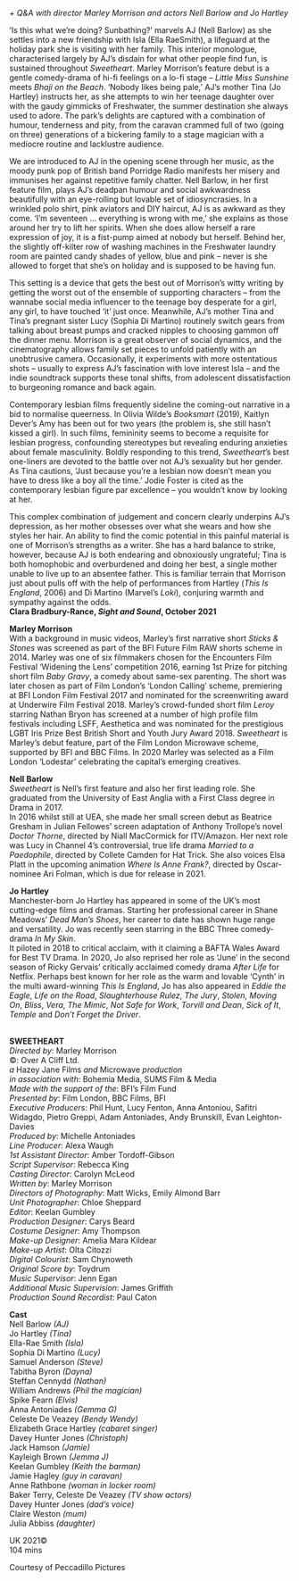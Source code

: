 

_+ Q&A with director Marley Morrison and actors Nell Barlow and Jo Hartley_

‘Is this what we’re doing? Sunbathing?’ marvels AJ (Nell Barlow) as she settles into a new friendship with Isla (Ella RaeSmith), a lifeguard at the holiday park she is visiting with her family. This interior monologue, characterised largely by AJ’s disdain for what other people find fun, is sustained throughout _Sweetheart_. Marley Morrison’s feature debut is a gentle comedy-drama of hi-fi feelings on a lo-fi stage – _Little Miss Sunshine_ meets _Bhaji on the Beach_. ‘Nobody likes being pale,’ AJ’s mother Tina (Jo Hartley) instructs her, as she attempts to win her teenage daughter over with the gaudy gimmicks of Freshwater, the summer destination she always used to adore. The park’s delights are captured with a combination of humour, tenderness and pity, from the caravan crammed full of two (going on three) generations of a bickering family to a stage magician with a mediocre routine and lacklustre audience.

We are introduced to AJ in the opening scene through her music, as the moody punk pop of British band Porridge Radio manifests her misery and immunises her against repetitive family chatter. Nell Barlow, in her first feature film, plays AJ’s deadpan humour and social awkwardness beautifully with an eye-rolling but lovable set of idiosyncrasies. In a wrinkled polo shirt, pink aviators and DIY haircut, AJ is as awkward as they come. ‘I’m seventeen … everything is wrong with me,’ she explains as those around her try to lift her spirits. When she does allow herself a rare expression of joy, it is a fist-pump aimed at nobody but herself. Behind her, the slightly off-kilter row of washing machines in the Freshwater laundry room are painted candy shades of yellow, blue and pink – never is she allowed to forget that she’s on holiday and is supposed to be having fun.

This setting is a device that gets the best out of Morrison’s witty writing by getting the worst out of the ensemble of supporting characters – from the wannabe social media influencer to the teenage boy desperate for a girl, any girl, to have touched ‘it’ just once. Meanwhile, AJ’s mother Tina and Tina’s pregnant sister Lucy (Sophia Di Martino) routinely switch gears from talking about breast pumps and cracked nipples to choosing gammon off the dinner menu. Morrison is a great observer of social dynamics, and the cinematography allows family set pieces to unfold patiently with an unobtrusive camera. Occasionally, it experiments with more ostentatious shots – usually to express AJ’s fascination with love interest Isla – and the indie soundtrack supports these tonal shifts, from adolescent dissatisfaction to burgeoning romance and back again.

Contemporary lesbian films frequently sideline the coming-out narrative in a bid to normalise queerness. In Olivia Wilde’s _Booksmart_ (2019), Kaitlyn Dever’s Amy has been out for two years (the problem is, she still hasn’t kissed a girl).  In such films, femininity seems to become a requisite for lesbian progress, confounding stereotypes but revealing enduring anxieties about female masculinity. Boldly responding to this trend, _Sweetheart_’s best one-liners are devoted to the battle over not AJ’s sexuality but her gender. As Tina cautions, ‘Just because you’re a lesbian now doesn’t mean you have to dress like a boy all the time.’ Jodie Foster is cited as the contemporary lesbian figure par excellence – you wouldn’t know by looking at her.

This complex combination of judgement and concern clearly underpins AJ’s depression, as her mother obsesses over what she wears and how she styles her hair. An ability to find the comic potential in this painful material is one of Morrison’s strengths as a writer. She has a hard balance to strike, however, because AJ is both endearing and obnoxiously ungrateful; Tina is both homophobic and overburdened and doing her best, a single mother unable to live up to an absentee father. This is familiar terrain that Morrison just about pulls off with the help of performances from Hartley (_This Is England_, 2006) and Di Martino (Marvel’s _Loki_), conjuring warmth and sympathy against the odds.  
**Clara Bradbury-Rance, _Sight and Sound_, October 2021**

**Marley Morrison**  
With a background in music videos, Marley’s first narrative short _Sticks & Stones_ was screened as part of the BFI Future Film RAW shorts scheme in 2014. Marley was one of six filmmakers chosen for the Encounters Film Festival ‘Widening the Lens’ competition 2016, earning 1st Prize for pitching short film _Baby Gravy_, a comedy about same-sex parenting. The short was later chosen as part of Film London’s ‘London Calling’ scheme, premiering at BFI London Film Festival 2017 and nominated for the screenwriting award at Underwire Film Festival 2018. Marley’s crowd-funded short film _Leroy_ starring Nathan Bryon has screened at a number of high profile film festivals including LSFF, Aesthetica and was nominated for the prestigious LGBT Iris Prize Best British Short and Youth Jury Award 2018. _Sweetheart_ is Marley’s debut feature, part of the Film London Microwave scheme, supported by BFI and BBC Films. In 2020 Marley was selected as a Film London ‘Lodestar’ celebrating the capital’s emerging creatives.

**Nell**  **Barlow**  
_Sweetheart_ is Nell’s first feature and also her first leading role. She graduated from the University of East Anglia with a First Class degree in Drama in 2017.  
In 2016 whilst still at UEA, she made her small screen debut as Beatrice Gresham in Julian Fellowes’ screen adaptation of Anthony Trollope’s novel _Doctor Thorne_, directed by Niall MacCormick for ITV/Amazon. Her next role was Lucy in Channel 4’s controversial, true life drama _Married to a Paedophile_, directed by Collete Camden for Hat Trick. She also voices Elsa Platt in the upcoming animation _Where Is Anne Frank?_, directed by Oscar-nominee Ari Folman, which is due for release in 2021.

**Jo**  **Hartley**  
Manchester-born Jo Hartley has appeared in some of the UK’s most cutting-edge films and dramas. Starting her professional career in Shane Meadows’ _Dead Man’s Shoes_, her career to date has shown huge range and versatility. Jo was recently seen starring in the BBC Three comedy-drama _In My Skin_.  
It piloted in 2018 to critical acclaim, with it claiming a BAFTA Wales Award for Best TV Drama. In 2020, Jo also reprised her role as ‘June’ in the second season of Ricky Gervais’ critically acclaimed comedy drama _After Life_ for Netflix. Perhaps best known for her role as the warm and lovable ‘Cynth’ in the multi award-winning _This Is England_, Jo has also appeared in _Eddie the Eagle_, _Life on the Road_, _Slaughterhouse Rulez_, _The Jury_, _Stolen_, _Moving On_, _Bliss_, _Vera_, _The Mimic_, _Not Safe for Work_, _Torvill and Dean_, _Sick of It_, _Temple_ and _Don’t Forget the Driver_.
<br><br>

**SWEETHEART**  
_Directed by_: Marley Morrison  
©: Over A Cliff Ltd.  
_a_ Hazey Jane Films _and_ Microwave _production_  
_in association with_: Bohemia Media,  SUMS Film & Media  
_Made with the support of the_: BFI’s Film Fund  
_Presented by_: Film London, BBC Films, BFI  
_Executive Producers_: Phil Hunt, Lucy Fenton,  Anna Antoniou, Safitri Widagdo, Pietro Greppi, Adam Antoniades, Andy Brunskill,  Evan Leighton-Davies  
_Produced by_: Michelle Antoniades  
_Line Producer_: Alexa Waugh  
_1st Assistant Director_: Amber Tordoff-Gibson  
_Script Supervisor_: Rebecca King  
_Casting Director_: Carolyn McLeod  
_Written by_: Marley Morrison  
_Directors of Photography_: Matt Wicks,  Emily Almond Barr  
_Unit Photographer_: Chloe Sheppard  
_Editor_: Keelan Gumbley  
_Production Designer_: Carys Beard  
_Costume Designer_: Amy Thompson  
_Make-up Designer_: Amelia Mara Kildear  
_Make-up Artist_: Olta Citozzi  
_Digital Colourist_: Sam Chynoweth  
_Original Score by_: Toydrum  
_Music Supervisor_: Jenn Egan  
_Additional Music Supervision_: James Griffith  
_Production Sound Recordist_: Paul Caton

**Cast**  
Nell Barlow _(AJ)_  
Jo Hartley _(Tina)_  
Ella-Rae Smith _(Isla)_  
Sophia Di Martino _(Lucy)_  
Samuel Anderson _(Steve)_  
Tabitha Byron _(Dayna)_  
Steffan Cennydd _(Nathan)_  
William Andrews _(Phil the magician)_  
Spike Fearn _(Elvis)_  
Anna Antoniades _(Gemma G)_  
Celeste De Veazey _(Bendy Wendy)_  
Elizabeth Grace Hartley _(cabaret singer)_  
Davey Hunter Jones _(Christoph)_  
Jack Hamson _(Jamie)_  
Kayleigh Brown _(Jemma J)_  
Keelan Gumbley _(Keith the barman)_  
Jamie Hagley _(guy in caravan)_  
Anne Rathbone _(woman in locker room)_  
Baker Terry, Celeste De Veazey _(TV show actors)_  
Davey Hunter Jones _(dad’s voice)_  
Claire Weston _(mum)_  
Julia Abbiss _(daughter)_

UK 2021©  
104 mins

Courtesy of Peccadillo Pictures
<br><br>


<!--stackedit_data:
eyJoaXN0b3J5IjpbLTIxMTk0NDUzODJdfQ==
-->